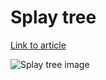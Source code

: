 # Splay tree

[Link to article](http://www.growingwiththeweb.com/2013/06/data-structure-splay-tree.html)

![Splay tree image](http://www.growingwiththeweb.com/images/2013/06/09/worst-case.svg)
